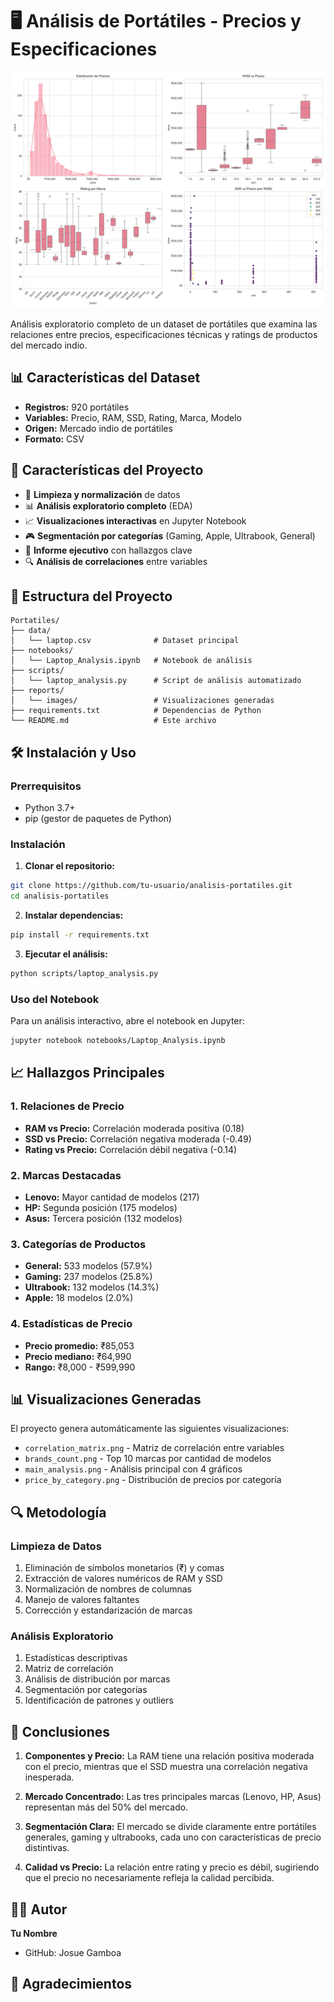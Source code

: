 # 🖥️ Análisis de Portátiles - Precios y Especificaciones

![Portada](reports/images/main_analysis.png)

Análisis exploratorio completo de un dataset de portátiles que examina las relaciones entre precios, especificaciones técnicas y ratings de productos del mercado indio.

## 📊 Características del Dataset

- **Registros:** 920 portátiles
- **Variables:** Precio, RAM, SSD, Rating, Marca, Modelo
- **Origen:** Mercado indio de portátiles
- **Formato:** CSV

## 🚀 Características del Proyecto

- 🧹 **Limpieza y normalización** de datos
- 📊 **Análisis exploratorio completo** (EDA)
- 📈 **Visualizaciones interactivas** en Jupyter Notebook
- 🎮 **Segmentación por categorías** (Gaming, Apple, Ultrabook, General)
- 📝 **Informe ejecutivo** con hallazgos clave
- 🔍 **Análisis de correlaciones** entre variables

## 📁 Estructura del Proyecto

```
Portatiles/
├── data/
│   └── laptop.csv              # Dataset principal
├── notebooks/
│   └── Laptop_Analysis.ipynb   # Notebook de análisis
├── scripts/
│   └── laptop_analysis.py      # Script de análisis automatizado
├── reports/
│   └── images/                 # Visualizaciones generadas
├── requirements.txt            # Dependencias de Python
└── README.md                   # Este archivo
```

## 🛠️ Instalación y Uso

### Prerrequisitos

- Python 3.7+
- pip (gestor de paquetes de Python)

### Instalación

1. **Clonar el repositorio:**
```bash
git clone https://github.com/tu-usuario/analisis-portatiles.git
cd analisis-portatiles
```

2. **Instalar dependencias:**
```bash
pip install -r requirements.txt
```

3. **Ejecutar el análisis:**
```bash
python scripts/laptop_analysis.py
```

### Uso del Notebook

Para un análisis interactivo, abre el notebook en Jupyter:

```bash
jupyter notebook notebooks/Laptop_Analysis.ipynb
```

## 📈 Hallazgos Principales

### 1. Relaciones de Precio
- **RAM vs Precio:** Correlación moderada positiva (0.18)
- **SSD vs Precio:** Correlación negativa moderada (-0.49)
- **Rating vs Precio:** Correlación débil negativa (-0.14)

### 2. Marcas Destacadas
- **Lenovo:** Mayor cantidad de modelos (217)
- **HP:** Segunda posición (175 modelos)
- **Asus:** Tercera posición (132 modelos)

### 3. Categorías de Productos
- **General:** 533 modelos (57.9%)
- **Gaming:** 237 modelos (25.8%)
- **Ultrabook:** 132 modelos (14.3%)
- **Apple:** 18 modelos (2.0%)

### 4. Estadísticas de Precio
- **Precio promedio:** ₹85,053
- **Precio mediano:** ₹64,990
- **Rango:** ₹8,000 - ₹599,990

## 📊 Visualizaciones Generadas

El proyecto genera automáticamente las siguientes visualizaciones:

- `correlation_matrix.png` - Matriz de correlación entre variables
- `brands_count.png` - Top 10 marcas por cantidad de modelos
- `main_analysis.png` - Análisis principal con 4 gráficos
- `price_by_category.png` - Distribución de precios por categoría

## 🔍 Metodología

### Limpieza de Datos
1. Eliminación de símbolos monetarios (₹) y comas
2. Extracción de valores numéricos de RAM y SSD
3. Normalización de nombres de columnas
4. Manejo de valores faltantes
5. Corrección y estandarización de marcas

### Análisis Exploratorio
1. Estadísticas descriptivas
2. Matriz de correlación
3. Análisis de distribución por marcas
4. Segmentación por categorías
5. Identificación de patrones y outliers

## 📝 Conclusiones

1. **Componentes y Precio:** La RAM tiene una relación positiva moderada con el precio, mientras que el SSD muestra una correlación negativa inesperada.

2. **Mercado Concentrado:** Las tres principales marcas (Lenovo, HP, Asus) representan más del 50% del mercado.

3. **Segmentación Clara:** El mercado se divide claramente entre portátiles generales, gaming y ultrabooks, cada uno con características de precio distintivas.

4. **Calidad vs Precio:** La relación entre rating y precio es débil, sugiriendo que el precio no necesariamente refleja la calidad percibida.

## 👨‍💻 Autor 

**Tu Nombre**
- GitHub: Josue Gamboa
## 🙏 Agradecimientos

